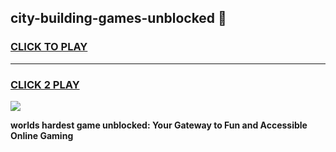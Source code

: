 
## city-building-games-unblocked 👋
<h3>
<a href="https://premium.freeplayer.one?title=city-building-games-unblocked&ref=14F">CLICK TO PLAY</a></h3>
<hr>

<h3>
<a href="https://premium.freeplayer.one?title=city-building-games-unblocked&ref=14F">CLICK 2 PLAY</a>
  
</h3>

<a href="https://premium.freeplayer.one?title=city-building-games-unblocked&ref=12F/"><img src="https://clearcache.store/games.png"></a>


**worlds hardest game unblocked: Your Gateway to Fun and Accessible Online Gaming**
